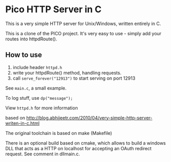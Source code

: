 # Pico HTTP Server in C 

This is a very simple HTTP server for Unix/Windows, written entirely in C.

This is a clone of the PICO project. It's very easy to use - simply add your routes into httpdRoute().

## How to use

1. include header `httpd.h`
2. write your httpdRoute() method, handling requests.
3. call `serve_forever("12913")` to start serving on port 12913

See `main.c`, a small example.

To log stuff, use `dp("message");`

View `httpd.h` for more information

based on <http://blog.abhijeetr.com/2010/04/very-simple-http-server-writen-in-c.html>

The original toolchain is based on make (Makefile)

There is an optional build based on cmake, which allows to build a windows DLL that acts as a
HTTP on localhost for accepting an OAuth redirect request. See comment in dllmain.c.
